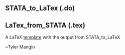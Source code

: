 
## STATA_to_LaTex (.do)


## LaTex_from_STATA (.tex)
A LaTeX [template](https://www.sharelatex.com/project/5665e38ceb6f2bde13b7a6b0) with the output from STATA_to_LaTeX

~Tyler Mangin
